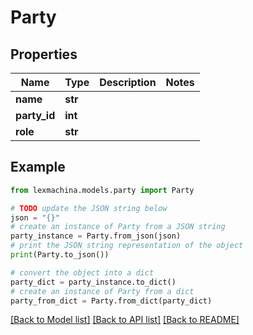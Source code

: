# Party


## Properties

Name | Type | Description | Notes
------------ | ------------- | ------------- | -------------
**name** | **str** |  | 
**party_id** | **int** |  | 
**role** | **str** |  | 

## Example

```python
from lexmachina.models.party import Party

# TODO update the JSON string below
json = "{}"
# create an instance of Party from a JSON string
party_instance = Party.from_json(json)
# print the JSON string representation of the object
print(Party.to_json())

# convert the object into a dict
party_dict = party_instance.to_dict()
# create an instance of Party from a dict
party_from_dict = Party.from_dict(party_dict)
```
[[Back to Model list]](../README.md#documentation-for-models) [[Back to API list]](../README.md#documentation-for-api-endpoints) [[Back to README]](../README.md)


